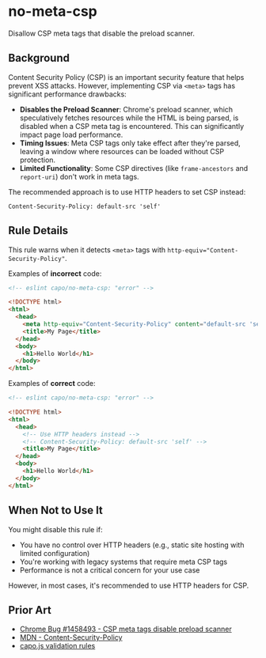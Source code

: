 # no-meta-csp

Disallow CSP meta tags that disable the preload scanner.

## Background

Content Security Policy (CSP) is an important security feature that helps prevent XSS attacks. However, implementing CSP via `<meta>` tags has significant performance drawbacks:

- **Disables the Preload Scanner**: Chrome's preload scanner, which speculatively fetches resources while the HTML is being parsed, is disabled when a CSP meta tag is encountered. This can significantly impact page load performance.
- **Timing Issues**: Meta CSP tags only take effect after they're parsed, leaving a window where resources can be loaded without CSP protection.
- **Limited Functionality**: Some CSP directives (like `frame-ancestors` and `report-uri`) don't work in meta tags.

The recommended approach is to use HTTP headers to set CSP instead:

```http
Content-Security-Policy: default-src 'self'
```

## Rule Details

This rule warns when it detects `<meta>` tags with `http-equiv="Content-Security-Policy"`.

Examples of **incorrect** code:

```html
<!-- eslint capo/no-meta-csp: "error" -->

<!DOCTYPE html>
<html>
  <head>
    <meta http-equiv="Content-Security-Policy" content="default-src 'self'" />
    <title>My Page</title>
  </head>
  <body>
    <h1>Hello World</h1>
  </body>
</html>
```

Examples of **correct** code:

```html
<!-- eslint capo/no-meta-csp: "error" -->

<!DOCTYPE html>
<html>
  <head>
    <!-- Use HTTP headers instead -->
    <!-- Content-Security-Policy: default-src 'self' -->
    <title>My Page</title>
  </head>
  <body>
    <h1>Hello World</h1>
  </body>
</html>
```

## When Not to Use It

You might disable this rule if:

- You have no control over HTTP headers (e.g., static site hosting with limited configuration)
- You're working with legacy systems that require meta CSP tags
- Performance is not a critical concern for your use case

However, in most cases, it's recommended to use HTTP headers for CSP.

## Prior Art

- [Chrome Bug #1458493 - CSP meta tags disable preload scanner](https://crbug.com/1458493)
- [MDN - Content-Security-Policy](https://developer.mozilla.org/en-US/docs/Web/HTTP/Headers/Content-Security-Policy)
- [capo.js validation rules](https://github.com/rviscomi/capo.js)
